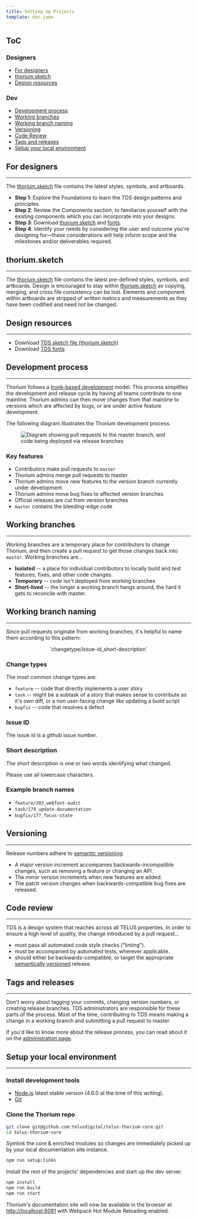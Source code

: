 ```yaml
---
title: Setting Up Projects
template: doc.jade
---
```

## ToC

### Designers
* [For designers](#for-designers)
* [thorium.sketch](#thorium.sketch)
* [Design resources](#design-resources)

### Dev
* [Development process](#development-process)
* [Working branches](#working-branches)
* [Working branch naming](#working-branch-naming)
* [Versioning](#versioning)
* [Code Review](#code-review)
* [Tags and releases](#tags-and-releases)
* [Setup your local environment](#setup-your-local-environment)


## For designers

---

The [thorium.sketch](/assets/downloads/thorium.sketch) file contains the latest styles, symbols, and artboards.


* **Step 1**: Explore the Foundations to learn the TDS design patterns and principles.
* **Step 2**: Review the Components section, to familiarize yourself with the existing components which you can incorporate into your designs.
* **Step 3**: Download [thorium.sketch](/assets/downloads/thorium.sketch) and [fonts](/assets/downloads/fonts-for-sketch.zip).
* **Step 4**: Identify your needs by considering the user and outcome you're designing for—these considerations will help inform scope and the milestones and/or deliverables required.

## thorium.sketch

---

The [thorium.sketch](/assets/downloads/thorium.sketch) file contains the latest pre-defined styles, symbols, and artboards. Design is encouraged to stay within [thorium.sketch](/assets/downloads/thorium.sketch) as copying, merging, and cross file consistency can be lost. Elements and component within artboards are stripped of written metrics and measurements as they have been codified and need not be changed.

## Design resources

---

- Download [TDS sketch file (thorium.sketch)](/assets/downloads/thorium.sketch)
- Download [TDS fonts](/assets/downloads/fonts-for-sketch.zip)

## Development process

---

Thorium follows a [trunk-based development](http://paulhammant.com/2013/04/05/what-is-trunk-based-development/) model. This process simplifies the development and release cycle by having all teams contribute to one mainline. Thorium admins can then move changes from that mainline to versions which are affected by bugs, or are under active feature development.

The following diagram illustrates the Thorium development process.

<figure class="doc-figure">
    <img src="/assets/images/dev-timeline.svg" alt="Diagram showing pull requests to the master branch, and code being deployed via release branches">
</figure>

### Key features

* Contributors make pull requests to `master`
* Thorium admins merge pull requests to master
* Thorium admins move new features to the version branch currently under development
* Thorium admins move bug fixes to affected version branches
* Official releases are cut from version branches
* `master` contains the bleeding-edge code

## Working branches

---

Working branches are a temporary place for contributors to change Thorium, and then create a pull request to get those changes back into `master`. Working branches are...

* **Isolated** -- a place for individual contributors to locally build and test features, fixes, and other code changes.
* **Temporary** -- code isn't deployed from working branches
* **Short-lived** -- the longer a working branch hangs around, the hard it gets to reconcile with master.

## Working branch naming

---

Since pull requests originate from working branches, it's helpful to name them according to this pattern:

<p style="text-align: center;">`changetype/issue-id_short-description`</p>

### Change types

The most common change types are:

* `feature` -- code that directly implements a user story
* `task` -- might be a subtask of a story that makes sense to contribute as it's own diff, or a non user-facing change like updating a build script
* `bugfix` -- code that resolves a defect

### Issue ID

The issue id is a github issue number.

### Short description

The short description is one or two words identifying what changed.

Please use all lowercase characters.

### Example branch names

* `feature/203_webfont-audit`
* `task/179_update-documentation`
* `bugfix/177_focus-state`

## Versioning

---

Release numbers adhere to <a href="http://semver.org/" target="blank">semantic versioning</a>.

* A major version increment accompanies backwards-incompatible changes, such as removing a feature or changing an API.
* The minor version increments when new features are added.
* The patch version changes when backwards-compatible bug fixes are released.

## Code review

---

TDS is a design system that reaches across all TELUS properties. In order to ensure a high level of quality, the change introduced by a pull request&hellip;

* must pass all automated code style checks ("linting").
* must be accompanied by automated tests, wherever applicable.
* should either be backwards-compatible, or target the appropriate [semantically versioned](#versioning) release.

## Tags and releases

---

Don't worry about tagging your commits, changing version numbers, or creating release branches. TDS administrators are responsible for these parts of the process. Most of the time, contributing to TDS means making a change in a working branch and submitting a pull request to master.

If you'd like to know more about the release process, you can read about it on the [administration page](/2-Use-Thorium/hold-6-administration.html).

## Setup your local environment

---

### Install development tools

* [Node.js](https://nodejs.org/en/) latest stable version (4.6.0 at the time of this writing).
* [Git](https://git-scm.com/downloads)

### Clone the Thorium repo

```bash
git clone git@github.com:telusdigital/telus-thorium-core.git
cd telus-thorium-core
```

Symlink the core & enriched modules so changes are immediately picked up by your local documentation site instance.

```bash
npm run setup:links
```

Install the rest of the projects' dependencies and start up the dev server.

```bash
npm install
npm run build
npm run start
```

Thorium's documentation site will now be available in the browser at [http://localhost:8081](http://localhost:8081) with Webpack Hot Module Reloading enabled.
